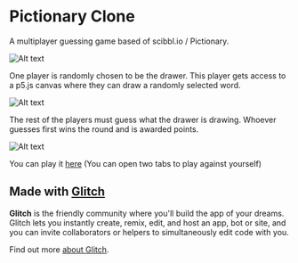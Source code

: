 # Pictionary Clone

A multiplayer guessing game based of scibbl.io / Pictionary. 

![Alt text](https://cdn.glitch.global/788491d6-3d68-4b92-871c-448f512a6761/intro.png?v=1673770081466)

One player is randomly chosen to be the drawer. This player gets access to a p5.js canvas where they can draw a randomly selected word.

![Alt text](https://cdn.glitch.global/788491d6-3d68-4b92-871c-448f512a6761/drawer.png?v=1673769979638)

The rest of the players must guess what the drawer is drawing. Whoever guesses first wins the round and is awarded points.

![Alt text](https://cdn.glitch.global/788491d6-3d68-4b92-871c-448f512a6761/guesser.png?v=1673769813329)

You can play it [here](https://cssi-final-project-dmt.glitch.me/) (You can open two tabs to play against yourself)

## Made with [Glitch](https://glitch.com/)

**Glitch** is the friendly community where you'll build the app of your dreams. Glitch lets you instantly create, remix, edit, and host an app, bot or site, and you can invite collaborators or helpers to simultaneously edit code with you.

Find out more [about Glitch](https://glitch.com/about).
